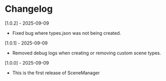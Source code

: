 # Changelog

[1.0.2] - 2025-09-09
- Fixed bug where types.json was not being created.

[1.0.1] - 2025-09-09
- Removed debug logs when creating or removing custom scene types.

[1.0.0] - 2025-09-09
- This is the first release of SceneManager